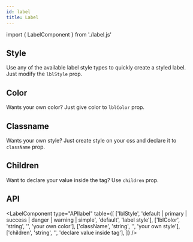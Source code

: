 ```yaml
---
id: label
title: Label
---
```


import { LabelComponent } from './label.js'

 ## Style

<p>Use any of the available label style types to quickly create a styled label. Just modify the <code>lblStyle</code> prop.</p>
<LabelComponent type="lblStyle" style={['Default', 'Primary', 'Success', 'Danger', 'Warning', 'Simple']} />

## Color

<p>Wants your own color? Just give color to <code>lblColor</code> prop.</p>
<LabelComponent type="lblColor" style={['red']} />


## Classname

<p>Wants your own style? Just create style on your css and declare it to <code>className</code> prop.</p>
<LabelComponent type="className" style={['styled']} />

## Children

<p>Want to declare your value inside the tag? Use <code>children</code> prop.</p>
<LabelComponent type="children" style={['Label']} />

## API

<LabelComponent type="APIlabel" table={[
    ['lblStyle', 'default | primary | success | danger | warning | simple', 'default', 'label style'], 
    ['lblColor', 'string', '', 'your own color'], 
    ['className', 'string', '', 'your own style'], 
    ['children', 'string', '', 'declare value inside tag'],
]} />